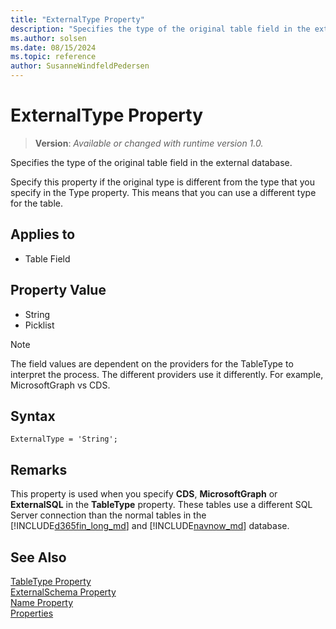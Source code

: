 ```yaml
---
title: "ExternalType Property"
description: "Specifies the type of the original table field in the external database."
ms.author: solsen
ms.date: 08/15/2024
ms.topic: reference
author: SusanneWindfeldPedersen
---
```

[//]: # (START>DO_NOT_EDIT)
[//]: # (IMPORTANT:Do not edit any of the content between here and the END>DO_NOT_EDIT.)
[//]: # (Any modifications should be made in the .xml files in the ModernDev repo.)
# ExternalType Property
> **Version**: _Available or changed with runtime version 1.0._

Specifies the type of the original table field in the external database.

Specify this property if the original type is different from the type that you specify in the Type property. This means that you can use a different type for the table.

## Applies to
-   Table Field

[//]: # (IMPORTANT: END>DO_NOT_EDIT)

## Property Value

- String  
- Picklist

> [!NOTE]  
> The field values are dependent on the providers for the TableType to interpret the process. The different providers use it differently. For example, MicrosoftGraph vs CDS. 

## Syntax

```AL
ExternalType = 'String';
```

## Remarks

This property is used when you specify **CDS**, **MicrosoftGraph** or **ExternalSQL** in the **TableType** property. These tables use a different SQL Server connection than the normal tables in the [!INCLUDE[d365fin_long_md](../includes/d365fin_long_md.md)] and [!INCLUDE[navnow_md](../includes/navnow_md.md)] database.  

## See Also

[TableType Property](devenv-tabletype-property.md)  
[ExternalSchema Property](devenv-externalschema-property.md)  
[Name Property](./devenv-properties.md)  
[Properties](devenv-properties.md)